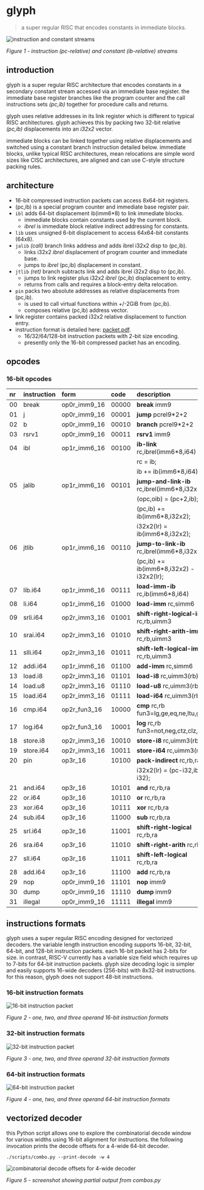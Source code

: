 # glyph

> a super regular RISC that encodes constants in immediate blocks.

![instruction and constant streams](/doc/concept.png)

_Figure 1 - instruction (pc-relative) and constant (ib-relative) streams_

## introduction

glyph is a super regular RISC architecture that encodes constants in a
secondary constant stream accessed via an immediate base register. the
immediate base register branches like the program counter and the call
instructions sets _(pc,ib)_ together for procedure calls and returns.

glyph uses relative addresses in its link register which is different
to typical RISC architectures. glyph achieves this by packing two 32-bit
relative _(pc,ib)_ displacements into an _i32x2_ vector.

immediate blocks can be linked together using relative displacements
and switched using a constant branch instruction detailed below.
immediate blocks, unlike typical RISC architectures, mean relocations
are simple word sizes like CISC architectures, are aligned and can use
C-style structure packing rules.

## architecture

- 16-bit compressed instruction packets can access 8x64-bit registers.
- (pc,ib) is a special program counter and immediate base register pair.
- `ibl` adds 64-bit displacement ib(imm6*8) to link immediate blocks.
  - immediate blocks contain constants used by the current block.
  - _ibrel_ is immediate block relative indirect addressing for constants.
- `lib` uses unsigned 6-bit displacement to access 64x64-bit constants (64x8).
- `jalib` _(call)_ branch links address and adds ibrel i32x2 disp to (pc,ib).
  - links i32x2 _ibrel_ displacement of program counter and immediate base.
  - jumps to _ibrel_ (pc,ib) displacement in constant.
- `jtlib` _(ret)_ branch subtracts link and adds ibrel i32x2 disp to (pc,ib).
  - jumps to link register plus i32x2 _ibrel_ (pc,ib) displacement to entry.
  - returns from calls and requires a block-entry delta relocation.
- `pin` packs two absolute addresses as relative displacements from (pc,ib).
  - is used to call virtual functions within +/-2GiB from (pc,ib).
  - composes relative (pc,ib) address vector.
- link register contains packed i32x2 relative displacement to function entry.
- instruction format is detailed here: [packet.pdf](/doc/packet.pdf).
  - 16/32/64/128-bit instruction packets with 2-bit size encoding.
  - presently only the 16-bit compressed packet has an encoding.

## opcodes

### 16-bit opcodes

| nr | instruction  | form         | code  | description                                 |
|:---|:-------------|:-------------|:------|:--------------------------------------------|
| 00 | break        | op0r_imm9_16 | 00000 | **break** imm9                              |
| 01 | j            | op0r_imm9_16 | 00001 | **jump** pcrel9*2+2                         |
| 02 | b            | op0r_imm9_16 | 00010 | **branch** pcrel9*2+2                       |
| 03 | rsrv1        | op0r_imm9_16 | 00011 | **rsrv1** imm9                              |
| 04 | ibl          | op1r_imm6_16 | 00100 | **ib-link** rc,ibrel(imm6*8,i64)            |
|    |              |              |       |   rc = ib;                                  |
|    |              |              |       |   ib += ib(imm6*8,i64)                      |
| 05 | jalib        | op1r_imm6_16 | 00101 | **jump-and-link-ib** rc,ibrel(imm6*8,i32x2) |
|    |              |              |       |   (opc,oib) = (pc+2,ib);                    |
|    |              |              |       |   (pc,ib) += ib(imm6*8,i32x2);              |
|    |              |              |       |   i32x2(lr) = ib(imm6*8,i32x2);             |
| 06 | jtlib        | op1r_imm6_16 | 00110 | **jump-to-link-ib** rc,ibrel(imm6*8,i32x2)  |
|    |              |              |       |   (pc,ib) += ib(imm6*8,i32x2) - i32x2(lr);  |
| 07 | lib.i64      | op1r_imm6_16 | 00111 | **load-imm-ib** rc,ib(imm6*8,i64)           |
| 08 | li.i64       | op1r_imm6_16 | 01000 | **load-imm** rc,simm6                       |
| 09 | srli.i64     | op2r_imm3_16 | 01001 | **shift-right-logical-imm** rc,rb,uimm3     |
| 10 | srai.i64     | op2r_imm3_16 | 01010 | **shift-right-arith-imm** rc,rb,uimm3       |
| 11 | slli.i64     | op2r_imm3_16 | 01011 | **shift-left-logical-imm** rc,rb,uimm3      |
| 12 | addi.i64     | op1r_imm6_16 | 01100 | **add-imm** rc,simm6                        |
| 13 | load.i8      | op2r_imm3_16 | 01101 | **load-i8** rc,uimm3(rb)                    |
| 14 | load.u8      | op2r_imm3_16 | 01110 | **load-u8** rc,uimm3(rb)                    |
| 15 | load.i64     | op2r_imm3_16 | 01111 | **load-i64** rc,uimm3(rb)                   |
| 16 | cmp.i64      | op2r_fun3_16 | 10000 | **cmp** rc,rb fun3=lg,ge,eq,ne,ltu,geu      |
| 17 | log.i64      | op2r_fun3_16 | 10001 | **log** rc,rb fun3=not,neg,ctz,clz,pop      |
| 18 | store.i8     | op2r_imm3_16 | 10010 | **store-i8** rc,uimm3(rb)                   |
| 19 | store.i64    | op2r_imm3_16 | 10011 | **store-i64** rc,uimm3(rb)                  |
| 20 | pin          | op3r_16      | 10100 | **pack-indirect** rc,rb,ra                  |
|    |              |              |       |   i32x2(lr) = (pc-i32,ib-i32);              |
| 21 | and.i64      | op3r_16      | 10101 | **and** rc,rb,ra                            |
| 22 | or.i64       | op3r_16      | 10110 | **or** rc,rb,ra                             |
| 23 | xor.i64      | op3r_16      | 10111 | **xor** rc,rb,ra                            |
| 24 | sub.i64      | op3r_16      | 11000 | **sub** rc,rb,ra                            |
| 25 | srl.i64      | op3r_16      | 11001 | **shift-right-logical** rc,rb,ra            |
| 26 | sra.i64      | op3r_16      | 11010 | **shift-right-arith** rc,rb,ra              |
| 27 | sll.i64      | op3r_16      | 11011 | **shift-left-logical** rc,rb,ra             |
| 28 | add.i64      | op3r_16      | 11100 | **add** rc,rb,ra                            |
| 29 | nop          | op0r_imm9_16 | 11101 | **nop** imm9                                |
| 30 | dump         | op0r_imm9_16 | 11110 | **dump** imm9                               |
| 31 | illegal      | op0r_imm9_16 | 11111 | **illegal** imm9                            |

## instructions formats

glyph uses a super regular RISC encoding designed for vectorized decoders.
the variable length instruction encoding supports 16-bit, 32-bit, 64-bit,
and 128-bit instruction packets. each 16-bit packet has 2-bits for size.
in contrast, RISC-V currently has a variable size field which requires
up to 7-bits for 64-bit instruction packets. glyph size decoding logic
is simpler and easily supports 16-wide decoders (256-bits) with 8x32-bit
instructions. for this reason, glyph does not support 48-bit instructions.

### 16-bit instruction formats

![16-bit instruction packet](/doc/packet-16.png)

_Figure 2 - one, two, and three operand 16-bit instruction formats_

### 32-bit instruction formats

![32-bit instruction packet](/doc/packet-32.png)

_Figure 3 - one, two, and three operand 32-bit instruction formats_

### 64-bit instruction formats

![64-bit instruction packet](/doc/packet-64.png)

_Figure 4 - one, two, and three operand 64-bit instruction formats_

## vectorized decoder

this Python script allows one to explore the combinatorial decode window
for various widths using 16-bit alignment for instructions. the following
invocation prints the decode offsets for a 4-wide 64-bit decoder.

```
./scripts/combo.py --print-decode -w 4
```

![combinatorial decode offsets for 4-wide decoder](/doc/combos-4.png)

_Figure 5 - screenshot showing partial output from combos.py_
